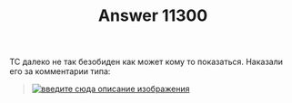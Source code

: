 ﻿---
title: "Answer 11300"
se.owner.user_id: 5648
se.owner.display_name: "Barmaley"
se.owner.link: "https://ru.meta.stackoverflow.com/users/5648/barmaley"
se.answer_id: 11300
se.question_id: 11299
se.post_type: answer
se.is_accepted: False
---
<p>ТС далеко не так безобиден как может кому то показаться. Наказали его за комментарии типа:</p>
<blockquote class="spoiler">
<p> <a href="https://i.stack.imgur.com/wEQtv.png" rel="nofollow noreferrer"><img src="https://i.stack.imgur.com/wEQtv.png" alt="введите сюда описание изображения" /></a></p>
</blockquote>
